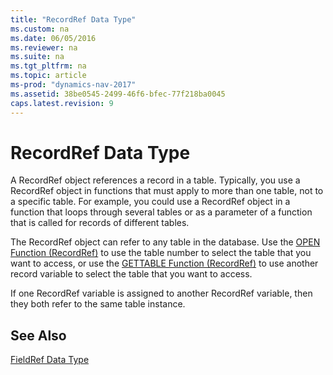 ```yaml
---
title: "RecordRef Data Type"
ms.custom: na
ms.date: 06/05/2016
ms.reviewer: na
ms.suite: na
ms.tgt_pltfrm: na
ms.topic: article
ms-prod: "dynamics-nav-2017"
ms.assetid: 38be0545-2499-46f6-bfec-77f218ba0045
caps.latest.revision: 9
---
```

# RecordRef Data Type
A RecordRef object references a record in a table. Typically, you use a RecordRef object in functions that must apply to more than one table, not to a specific table. For example, you could use a RecordRef object in a function that loops through several tables or as a parameter of a function that is called for records of different tables.  
  
 The RecordRef object can refer to any table in the database. Use the [OPEN Function \(RecordRef\)](OPEN-Function--RecordRef-.md) to use the table number to select the table that you want to access, or use the [GETTABLE Function \(RecordRef\)](GETTABLE-Function--RecordRef-.md) to use another record variable to select the table that you want to access.  
  
 If one RecordRef variable is assigned to another RecordRef variable, then they both refer to the same table instance.  
  
## See Also  
 [FieldRef Data Type](FieldRef-Data-Type.md)